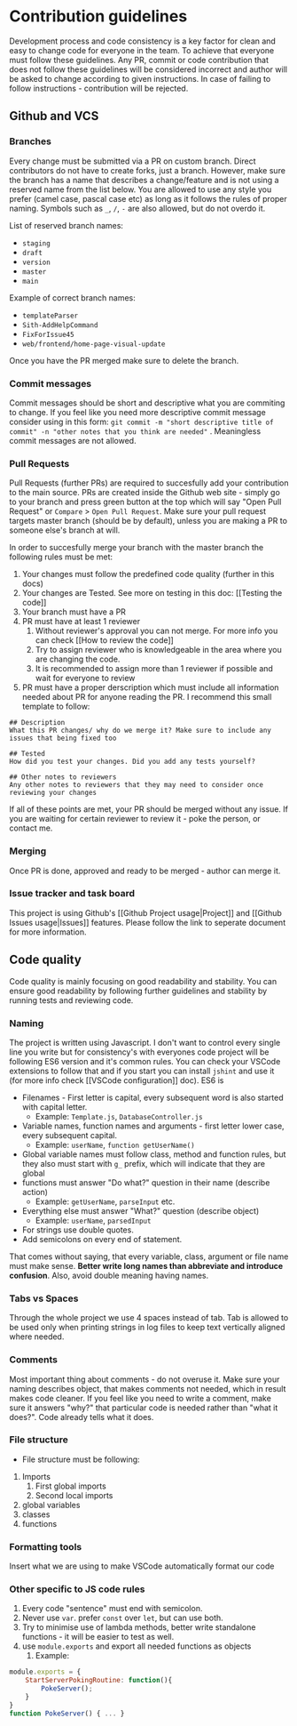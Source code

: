 # Contribution guidelines

Development process and code consistency is a key factor for clean and easy to change code for everyone in the team. To achieve that everyone must follow these guidelines. Any PR, commit or code contribution that does not follow these guidelines will be considered incorrect and author will be asked to change according to given instructions. In case of failing to follow instructions - contribution will be rejected.

## Github and VCS

### Branches

Every change must be submitted via a PR on custom branch. Direct contributors do not have to create forks, just a branch. However, make sure the branch has a name that describes a change/feature and is not using a reserved name from the list below. 
You are allowed to use any style you prefer (camel case, pascal case etc) as long as it follows the rules of proper naming. Symbols such as `_`, `/`, `-` are also allowed, but do not overdo it.

List of reserved branch names:
* `staging`
* `draft`
* `version`
* `master`
* `main`

Example of correct branch names:
* `templateParser`
* `Sith-AddHelpCommand`
* `FixForIssue45`
* `web/frontend/home-page-visual-update`

Once you have the PR merged make sure to delete the branch.

### Commit messages

Commit messages should be short and descriptive what you are commiting to change. If you feel like you need more descriptive commit message consider using in this form:
`git commit -m "short descriptive title of commit" -n "other notes that you think are needed"` . Meaningless commit messages are not allowed.

### Pull Requests
Pull Requests (further PRs) are required to succesfully add your contribution to the main source. PRs are created inside the Github web site - simply go to your branch and press green button at the top which will say "Open Pull Request" or `Compare` > `Open Pull Request`. Make sure your pull request targets master branch (should be by default), unless you are making a PR to someone else's branch at will.

In order to succesfully merge your branch with the master branch the following rules must be met:

1. Your changes must follow the predefined code quality (further in this docs)
2. Your changes are Tested. See more on testing in this doc: [[Testing the code]] 
3. Your branch must have a PR
4. PR must have at least 1 reviewer
	1. Without reviewer's approval you can not merge. For more info you can check [[How to review the code]]
	2. Try to assign reviewer who is knowledgeable in the area where you are changing the code.
	3. It is recommended to assign more than 1 reviewer if possible and wait for everyone to review
5. PR must have a proper derscription which must include all information needed about PR for anyone reading the PR. I recommend this small template to follow:

```
## Description
What this PR changes/ why do we merge it? Make sure to include any issues that being fixed too

## Tested
How did you test your changes. Did you add any tests yourself?

## Other notes to reviewers
Any other notes to reviewers that they may need to consider once reviewing your changes
```

If all of these points are met, your PR should be merged without any issue. If you are waiting for certain reviewer to review it - poke the person, or contact me.

### Merging

Once PR is done, approved and ready to be merged - author can merge it.

### Issue tracker and task board
This project is using Github's [[Github Project usage|Project]] and [[Github Issues usage|Issues]] features. Please follow the link to seperate document for more information.

## Code quality

Code quality is mainly focusing on good readability and stability. You can ensure good readability by following further guidelines and stability by running tests and reviewing code.

### Naming

The project is written using Javascript. I don't want to control every single line you write but for consistency's with everyones code project will be following ES6 version and it's common rules. You can check your VSCode extensions to follow that and if you start you can install `jshint` and use it (for more info check [[VSCode configuration]] doc). ES6 is 

* Filenames - First letter is capital, every subsequent word is also started with capital letter. 
	* Example:  `Template.js`, `DatabaseController.js`
* Variable names, function names and arguments - first letter lower case, every subsequent capital. 
	* Example: `userName`, `function getUserName()`
* Global variable names must follow class, method and function rules, but they also must start with `g_` prefix, which will indicate that they are global
* functions must answer "Do what?" question in their name (describe action)
	* Example: `getUserName`, `parseInput` etc.
* Everything else must answer "What?" question (describe object) 
	* Example: `userName`, `parsedInput`
* For strings use double quotes.
* Add semicolons on every end of statement.

That comes without saying, that every variable, class, argument or file name must make sense. **Better write long names than abbreviate and introduce confusion**. Also, avoid double meaning having names.

### Tabs vs Spaces

Through the whole project we use 4 spaces instead of tab. Tab is allowed to be used only when printing strings in log files to keep text vertically aligned where needed.

### Comments

Most important thing about comments - do not overuse it. Make sure your naming describes object, that makes comments not needed, which in result makes code cleaner. If you feel like you need to write a comment, make sure it answers "why?" that particular code is needed rather than "what it does?". Code already tells what it does.

### File structure

* File structure must be following:

1. Imports
	1. First global imports
	2. Second local imports
4. global variables
5. classes
6. functions

### Formatting tools

Insert what we are using to make VSCode automatically format our code

### Other specific to JS code rules

1. Every code "sentence" must end with semicolon.
2. Never use `var`. prefer `const` over `let`, but can use both.
3. Try to minimise use of lambda methods, better write standalone functions - it will be easier to test as well.
4. use `module.exports` and export all needed functions as objects
	1. Example: 

```js
module.exports = {
	StartServerPokingRoutine: function(){
		PokeServer();
	}
}
function PokeServer() { ... }
```


